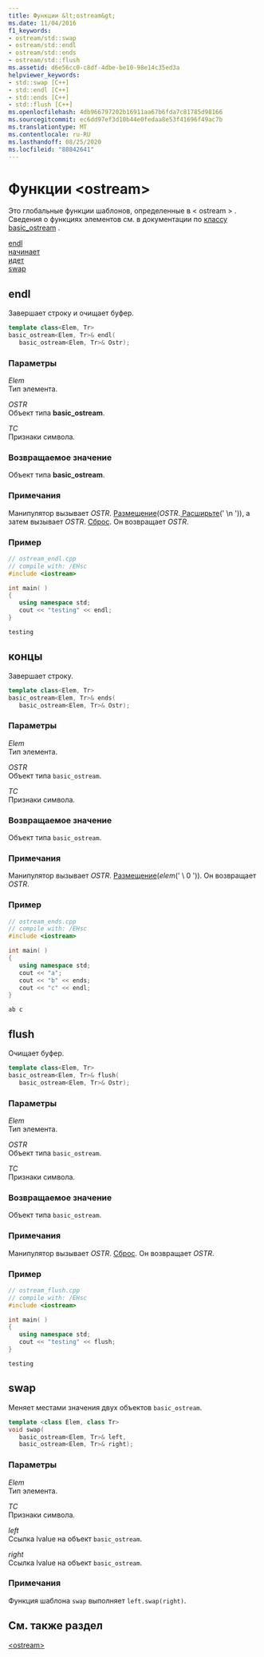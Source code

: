 ```yaml
---
title: Функции &lt;ostream&gt;
ms.date: 11/04/2016
f1_keywords:
- ostream/std::swap
- ostream/std::endl
- ostream/std::ends
- ostream/std::flush
ms.assetid: d6e56cc0-c8df-4dbe-be10-98e14c35ed3a
helpviewer_keywords:
- std::swap [C++]
- std::endl [C++]
- std::ends [C++]
- std::flush [C++]
ms.openlocfilehash: 4db966797202b16911aa67b6fda7c81785d98166
ms.sourcegitcommit: ec6dd97ef3d10b44e0fedaa8e53f41696f49ac7b
ms.translationtype: MT
ms.contentlocale: ru-RU
ms.lasthandoff: 08/25/2020
ms.locfileid: "88842641"
---
```

# <a name="ltostreamgt-functions"></a>Функции &lt;ostream&gt;

Это глобальные функции шаблонов, определенные в &lt; ostream &gt; . Сведения о функциях элементов см. в документации по [классу basic_ostream](basic-ostream-class.md) .

[endl](#endl)\
[начинает](#ends)\
[идет](#flush)\
[swap](#swap)

## <a name="endl"></a>endl

Завершает строку и очищает буфер.

```cpp
template class<Elem, Tr>
basic_ostream<Elem, Tr>& endl(
   basic_ostream<Elem, Tr>& Ostr);
```

### <a name="parameters"></a>Параметры

*Elem*\
Тип элемента.

*OSTR*\
Объект типа **basic_ostream**.

*ТС*\
Признаки символа.

### <a name="return-value"></a>Возвращаемое значение

Объект типа **basic_ostream**.

### <a name="remarks"></a>Примечания

Манипулятор вызывает *OSTR*. [Размещение](../standard-library/basic-ostream-class.md#put)(*OSTR*.[ Расширьте](../standard-library/basic-ios-class.md#widen)(' \n ')), а затем вызывает *OSTR*. [Сброс](../standard-library/basic-ostream-class.md#flush). Он возвращает *OSTR*.

### <a name="example"></a>Пример

```cpp
// ostream_endl.cpp
// compile with: /EHsc
#include <iostream>

int main( )
{
   using namespace std;
   cout << "testing" << endl;
}
```

```Output
testing
```

## <a name="ends"></a>концы

Завершает строку.

```cpp
template class<Elem, Tr>
basic_ostream<Elem, Tr>& ends(
   basic_ostream<Elem, Tr>& Ostr);
```

### <a name="parameters"></a>Параметры

*Elem*\
Тип элемента.

*OSTR*\
Объект типа `basic_ostream`.

*ТС*\
Признаки символа.

### <a name="return-value"></a>Возвращаемое значение

Объект типа `basic_ostream`.

### <a name="remarks"></a>Примечания

Манипулятор вызывает *OSTR*. [Размещение](../standard-library/basic-ostream-class.md#put)(*elem*(' \ 0 ')). Он возвращает *OSTR*.

### <a name="example"></a>Пример

```cpp
// ostream_ends.cpp
// compile with: /EHsc
#include <iostream>

int main( )
{
   using namespace std;
   cout << "a";
   cout << "b" << ends;
   cout << "c" << endl;
}
```

```Output
ab c
```

## <a name="flush"></a>flush

Очищает буфер.

```cpp
template class<Elem, Tr>
basic_ostream<Elem, Tr>& flush(
   basic_ostream<Elem, Tr>& Ostr);
```

### <a name="parameters"></a>Параметры

*Elem*\
Тип элемента.

*OSTR*\
Объект типа `basic_ostream`.

*ТС*\
Признаки символа.

### <a name="return-value"></a>Возвращаемое значение

Объект типа `basic_ostream`.

### <a name="remarks"></a>Примечания

Манипулятор вызывает *OSTR*. [Сброс](../standard-library/basic-ostream-class.md#flush). Он возвращает *OSTR*.

### <a name="example"></a>Пример

```cpp
// ostream_flush.cpp
// compile with: /EHsc
#include <iostream>

int main( )
{
   using namespace std;
   cout << "testing" << flush;
}
```

```Output
testing
```

## <a name="swap"></a>swap

Меняет местами значения двух объектов `basic_ostream`.

```cpp
template <class Elem, class Tr>
void swap(
   basic_ostream<Elem, Tr>& left,
   basic_ostream<Elem, Tr>& right);
```

### <a name="parameters"></a>Параметры

*Elem*\
Тип элемента.

*ТС*\
Признаки символа.

*left*\
Ссылка lvalue на объект `basic_ostream`.

*right*\
Ссылка lvalue на объект `basic_ostream`.

### <a name="remarks"></a>Примечания

Функция шаблона `swap` выполняет `left.swap(right)`.

## <a name="see-also"></a>См. также раздел

[\<ostream>](../standard-library/ostream.md)
